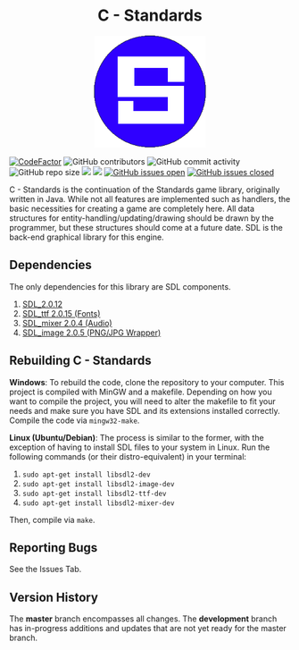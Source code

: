 <h1 align="center">C - Standards</h1>

<p align="center">
  <img width="200" height="200" src="standards.PNG">
</p>

[![CodeFactor](https://www.codefactor.io/repository/github/joshuacrotts/C-Standards/badge)](https://www.codefactor.io/repository/github/joshuacrotts/C-Standards) ![GitHub contributors](https://img.shields.io/github/contributors/JoshuaCrotts/C-Standards) ![GitHub commit activity](https://img.shields.io/github/commit-activity/m/JoshuaCrotts/C-Standards) ![GitHub repo size](https://img.shields.io/github/repo-size/JoshuaCrotts/C-Standards)  ![](https://tokei.rs/b1/github/JoshuaCrotts/C-Standards) ![](https://tokei.rs/b1/github/JoshuaCrotts/C-Standards?category=files) [![GitHub issues open](https://img.shields.io/github/issues/JoshuaCrotts/C-Standards)]() 
[![GitHub issues closed](https://img.shields.io/github/issues-closed-raw/JoshuaCrotts/C-Standards)]()

C - Standards is the continuation of the Standards game library, originally written in Java. While not all features are implemented such as handlers, the basic necessities for creating a game are completely here. All data structures for entity-handling/updating/drawing should be drawn by the programmer, but these structures should come at a future date. SDL is the back-end graphical library for this engine.

## Dependencies

The only dependencies for this library are SDL components.

1. [SDL_2.0.12](https://www.libsdl.org/download-2.0.php)
2. [SDL_ttf 2.0.15 (Fonts)](https://www.libsdl.org/projects/SDL_ttf/)
3. [SDL_mixer 2.0.4 (Audio)](https://www.libsdl.org/projects/SDL_mixer/)
4. [SDL_image 2.0.5 (PNG/JPG Wrapper)](https://www.libsdl.org/projects/SDL_image/)

## Rebuilding C - Standards

**Windows**: To rebuild the code, clone the repository to your computer. This project is compiled with MinGW and a makefile. Depending on how you want to compile the project, you will need to alter the makefile to fit your needs and make sure you have SDL and its extensions installed correctly. Compile the code via <code>mingw32-make</code>.

**Linux (Ubuntu/Debian)**: The process is similar to the former, with the exception of having to install SDL files to your system in Linux. Run the following commands (or their distro-equivalent) in your terminal:

1. <code>sudo apt-get install libsdl2-dev</code>
2. <code>sudo apt-get install libsdl2-image-dev</code>
3. <code>sudo apt-get install libsdl2-ttf-dev</code>
4. <code>sudo apt-get install libsdl2-mixer-dev</code>

Then, compile via <code>make</code>.

## Reporting Bugs

See the Issues Tab.

## Version History
The **master** branch encompasses all changes. The **development** branch has in-progress additions and updates that are not yet ready for the master branch.
